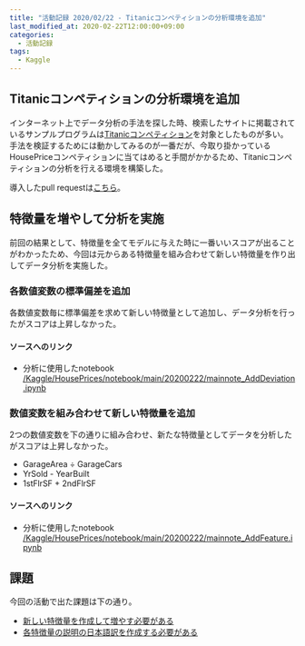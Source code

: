 ```yaml
---
title: "活動記録 2020/02/22 - Titanicコンペティションの分析環境を追加"
last_modified_at: 2020-02-22T12:00:00+09:00
categories:
  - 活動記録
tags:
  - Kaggle
---
```


## Titanicコンペティションの分析環境を追加
インターネット上でデータ分析の手法を探した時、検索したサイトに掲載されているサンプルプログラムは[Titanicコンペティション](https://www.kaggle.com/c/titanic)を対象としたものが多い。手法を検証するためには動かしてみるのが一番だが、今取り掛かっているHousePriceコンペティションに当てはめると手間がかかるため、Titanicコンペティションの分析を行える環境を構築した。

導入したpull requestは[こちら](/CodeSeterpie/CodeSeterpie/pull/37)。

## 特徴量を増やして分析を実施
前回の結果として、特徴量を全てモデルに与えた時に一番いいスコアが出ることがわかったため、今回は元からある特徴量を組み合わせて新しい特徴量を作り出してデータ分析を実施した。

### 各数値変数の標準偏差を追加
各数値変数毎に標準偏差を求めて新しい特徴量として追加し、データ分析を行ったがスコアは上昇しなかった。

#### ソースへのリンク
* 分析に使用したnotebook  
[/Kaggle/HousePrices/notebook/main/20200222/mainnote_AddDeviation.ipynb](https://github.com/CodeSeterpie/CodeSeterpie/blob/develop/Kaggle/HousePrices/notebook/main/20200222/mainnote_AddDeviation.ipynb)

### 数値変数を組み合わせて新しい特徴量を追加
2つの数値変数を下の通りに組み合わせ、新たな特徴量としてデータを分析したがスコアは上昇しなかった。

* GarageArea ÷ GarageCars
* YrSold - YearBuilt
* 1stFlrSF + 2ndFlrSF

#### ソースへのリンク
* 分析に使用したnotebook  
[/Kaggle/HousePrices/notebook/main/20200222/mainnote_AddFeature.ipynb](https://github.com/CodeSeterpie/CodeSeterpie/blob/develop/Kaggle/HousePrices/notebook/main/20200222/mainnote_AddFeature.ipynb)

## 課題
今回の活動で出た課題は下の通り。
* [新しい特徴量を作成して増やす必要がある](https://github.com/CodeSeterpie/CodeSeterpie/issues/39)
* [各特徴量の説明の日本語訳を作成する必要がある](https://github.com/CodeSeterpie/CodeSeterpie/issues/40)



